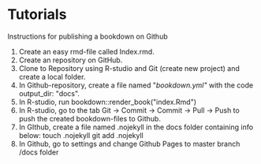 # Tutorials


Instructions for publishing a bookdown on Github

1) Create an easy rmd-file called Index.rmd.
2) Create an repository on GitHub.
3) Clone to Repository using R-studio and Git (create new project) and create a local folder.
4) In Github-repository, create a file named "_bookdown.yml"_ with the code output_dir: "docs".
5) In R-studio, run bookdown::render_book("index.Rmd") 
6) In R-studio, go to the tab Git -> Commit -> Commit -> Pull -> Push to push the created bookdown-files to Github.
7) In GIthub, create a file named .nojekyll in the docs folder containing info below:
touch .nojekyll
git add .nojekyll
8) In Github, go to settings and change Github Pages to master branch /docs folder
